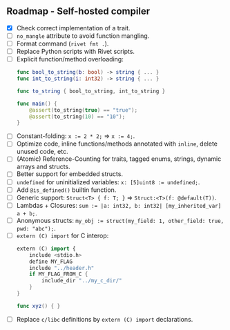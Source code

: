 ## Roadmap - Self-hosted compiler

- [X] Check correct implementation of a trait.
- [ ] `no_mangle` attribute to avoid function mangling.
- [ ] Format command (`rivet fmt .`).
- [ ] Replace Python scripts with Rivet scripts.
- [ ] Explicit function/method overloading:
    ```swift
    func bool_to_string(b: bool) -> string { ... }
    func int_to_string(i: int32) -> string { ... }

    func to_string { bool_to_string, int_to_string }

    func main() {
        @assert(to_string(true) == "true");
        @assert(to_string(10) == "10");
    }
    ```
- [ ] Constant-folding: `x := 2 * 2;` => `x := 4;`.
- [ ] Optimize code, inline functions/methods annotated with `inline`, 
    delete unused code, etc.
- [ ] (Atomic) Reference-Counting for traits, tagged enums, strings, dynamic arrays and structs.
- [ ] Better support for embedded structs.
- [ ] `undefined` for uninitialized variables: `x: [5]uint8 := undefined;`.
- [ ] Add `@is_defined()` builtin function.
- [ ] Generic support: `Struct<T> { f: T; }` => `Struct:<T>(f: @default(T))`.
- [ ] Lambdas + Closures: `sum := |a: int32, b: int32| [my_inherited_var] a + b;`.
- [ ] Anonymous structs: `my_obj := struct(my_field: 1, other_field: true, pwd: "abc");`.
- [ ] `extern (C) import` for C interop:
    ```swift
    extern (C) import {
        include <stdio.h>
        define MY_FLAG
        include "../header.h"
        if MY_FLAG_FROM_C {
            include_dir "../my_c_dir/"
        }
    }

    func xyz() { }
    ```
- [ ] Replace `c/libc` definitions by `extern (C) import` declarations.
